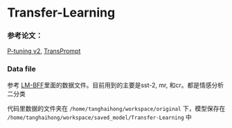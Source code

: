 # Transfer-Learning

### 参考论文：
[P-tuning v2](https://arxiv.org/pdf/2110.07602), [TransPrompt](https://aclanthology.org/2021.emnlp-main.221.pdf)

### Data file
参考 [LM-BFF](https://github.com/princeton-nlp/LM-BFF)里面的数据文件。目前用到的主要是sst-2, mr, 和cr。都是情感分析二分类



代码里数据的文件夹在 `/home/tanghaihong/workspace/original` 下，模型保存在 `/home/tanghaihong/workspace/saved_model/Transfer-Learning` 中
